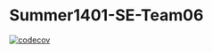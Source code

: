 ﻿# Summer1401-SE-Team06

[![codecov](https://codecov.io/gh/Star-Academy/Summer1401-SE-Team06/branch/main/graph/badge.svg?token=922WATIF32)](https://codecov.io/gh/Star-Academy/Summer1401-SE-Team06)

